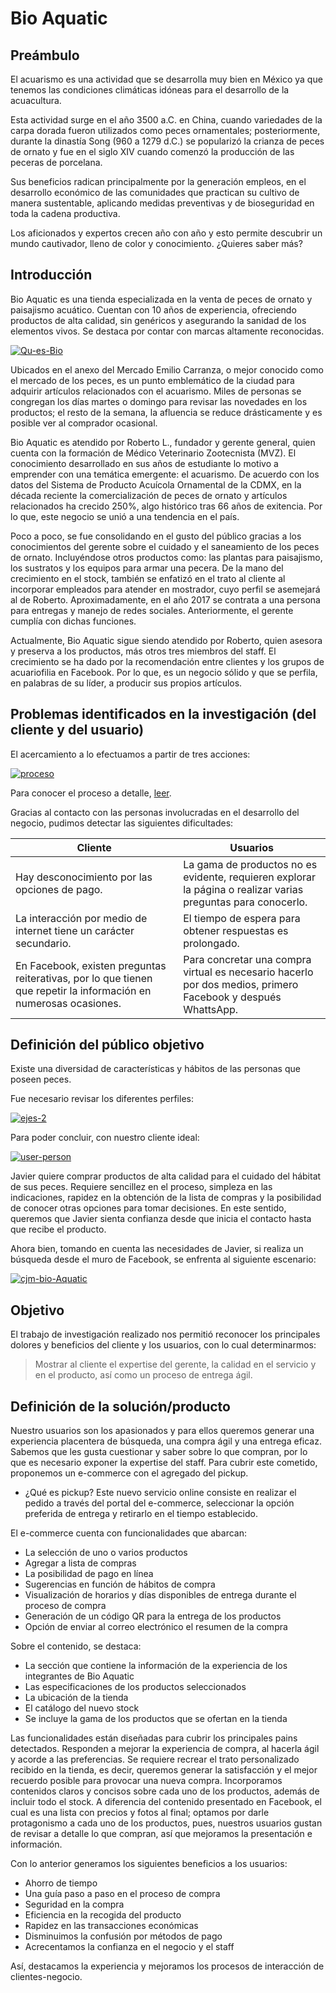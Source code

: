 # Bio Aquatic


## Preámbulo

El acuarismo es una actividad que se desarrolla muy bien en México ya que tenemos las condiciones climáticas idóneas para el desarrollo de la acuacultura.

Esta actividad surge en el año 3500 a.C. en China, cuando variedades de la carpa dorada fueron utilizados como peces ornamentales; posteriormente, durante la dinastía Song (960 a 1279 d.C.) se popularizó la crianza de peces de ornato y fue en el siglo XIV cuando comenzó la producción de las peceras de porcelana.

Sus beneficios radican principalmente por la generación empleos, en el desarrollo económico de las comunidades que practican su cultivo de manera sustentable, aplicando medidas preventivas y de bioseguridad en toda la cadena productiva.

Los aficionados y expertos crecen año con año y esto permite descubrir un mundo cautivador, lleno de color y conocimiento. ¿Quieres saber más?

## Introducción

Bio Aquatic es una tienda especializada en la venta de peces de ornato y paisajismo acuático. Cuentan con 10 años de experiencia, ofreciendo productos de alta calidad, sin genéricos y asegurando la sanidad de los elementos vivos. Se destaca por contar con marcas altamente reconocidas. 


  <a href="https://ibb.co/k0RF2nJ"><img src="https://i.ibb.co/1KDxGVM/Qu-es-Bio.png" alt="Qu-es-Bio" border="0"></a>
  
Ubicados en el anexo del Mercado Emilio Carranza, o mejor conocido como el mercado de los peces, es un punto emblemático de la ciudad para adquirir artículos relacionados con el acuarismo. Miles de personas se congregan los días martes o domingo  para revisar las novedades en los productos; el resto de la semana, la afluencia se reduce drásticamente y es posible ver al comprador ocasional. 

Bio Aquatic es atendido por Roberto L., fundador y gerente general, quien cuenta con la formación de Médico Veterinario Zootecnista (MVZ). El conocimiento desarrollado en sus años de estudiante lo motivo a emprender con una temática emergente: el acuarismo. De acuerdo con los datos del Sistema de Producto Acuícola Ornamental de la CDMX, en la década reciente la comercialización de peces de ornato y artículos relacionados ha crecido 250%, algo histórico tras 66 años de exitencia. Por lo que, este negocio se unió a una tendencia en el país. 

Poco a poco, se fue consolidando en el gusto del público gracias a los conocimientos del gerente sobre el cuidado y el saneamiento de los peces de ornato. Incluyéndose otros productos como: las plantas para paisajismo, los sustratos y  los equipos para armar una pecera. De la mano del crecimiento en el stock, también se enfatizó en el trato al cliente al incorporar empleados para atender en mostrador, cuyo perfil se asemejará al de Roberto. Aproximadamente, en el año 2017 se contrata a una persona para entregas y manejo de redes sociales. Anteriormente, el gerente cumplía con dichas funciones.

Actualmente, Bio Aquatic sigue siendo atendido por Roberto, quien asesora y preserva a los productos, más otros tres miembros del staff. El crecimiento se ha dado por la recomendación entre clientes y los grupos de acuariofilia en Facebook. Por lo que, es un negocio sólido y que se perfila, en palabras de su líder, a producir sus propios artículos.

## Problemas identificados en la investigación (del cliente y del usuario)

El acercamiento a lo efectuamos a partir de tres acciones: 

<a href="https://ibb.co/dB6X1wp"><img src="https://i.ibb.co/b1LYqMv/proceso.png" alt="proceso" border="0"></a>

Para conocer el proceso a detalle, [leer](https://docs.google.com/document/d/18a3AyW_Lg9vTBcdRLu7X6EG17NFWBNzUXSeK98g01-8/edit?usp=sharing). 

Gracias al contacto con las personas involucradas en el desarrollo del negocio, pudimos detectar las siguientes dificultades:

| Cliente| Usuarios|
| ------ | ---- |
| Hay desconocimiento por las opciones de pago. | La gama de productos no es evidente, requieren explorar la página o realizar varias preguntas para conocerlo. |
| La interacción por medio de internet tiene un carácter secundario. | El tiempo de espera para obtener respuestas es prolongado. |
| En Facebook, existen preguntas reiterativas, por lo que tienen que repetir la información en numerosas ocasiones. | Para concretar una compra virtual es necesario hacerlo por dos medios, primero Facebook y después WhattsApp. || Las entregas están sujetas  | Desconocen la ubicación de la tienda. |


## Definición del público objetivo

 Existe una diversidad de características y hábitos de las personas que poseen peces. 

Fue necesario revisar los diferentes perfiles:

<a href="https://ibb.co/mz2VW0d"><img src="https://i.ibb.co/kcwsCJz/ejes-2.png" alt="ejes-2" border="0"></a>

Para poder concluir, con nuestro cliente ideal:

<a href="https://ibb.co/3StrsSx"><img src="https://i.ibb.co/r5n7t5B/user-person.png" alt="user-person" border="0"></a>

Javier quiere comprar productos de alta calidad para el cuidado del hábitat de sus peces. Requiere sencillez en el proceso, simpleza en las indicaciones, rapidez en la obtención de la lista de compras y la posibilidad de conocer otras opciones para tomar decisiones. En este sentido, queremos que Javier sienta confianza desde que inicia el contacto hasta que recibe el producto.

Ahora bien, tomando en cuenta las necesidades de Javier, si realiza un búsqueda desde el muro de Facebook, se enfrenta al siguiente escenario:

<a href="https://ibb.co/yh33LSd"><img src="https://i.ibb.co/CJrrx2m/cjm-bio-Aquatic.png" alt="cjm-bio-Aquatic" border="0"></a>

## Objetivo 

El trabajo de investigación realizado nos permitió reconocer los principales dolores y beneficios del cliente y los usuarios, con lo cual determinarmos: 

> Mostrar al cliente el expertise del gerente, la calidad en el servicio y en el producto, así como un proceso de entrega ágil.
    
## Definición de la solución/producto

Nuestro usuarios son los apasionados y para ellos queremos generar una experiencia placentera de búsqueda, una compra ágil y una entrega eficaz. Sabemos que les gusta cuestionar y saber sobre lo que compran, por lo que es necesario exponer la expertise del staff. Para cubrir este cometido, proponemos un e-commerce con el agregado del pickup.

* ¿Qué es pickup?
Este nuevo servicio online consiste en realizar el pedido a través del portal del e-commerce, seleccionar la opción preferida de entrega y retirarlo en el tiempo establecido.

El e-commerce cuenta con funcionalidades que abarcan:

* La selección de uno o varios productos
* Agregar a lista de compras
* La posibilidad de pago en línea
* Sugerencias en función de hábitos de compra
* Visualización de horarios y días disponibles de entrega durante el proceso de compra
* Generación de un código QR para la entrega de los productos
* Opción de enviar al correo electrónico el resumen de la compra

Sobre el contenido, se destaca:

* La sección que contiene la información de la experiencia de los integrantes de Bio Aquatic
* Las especificaciones de los productos seleccionados
* La ubicación de la tienda
* El catálogo del nuevo stock
* Se incluye la gama de los productos que se ofertan en la tienda

Las funcionalidades están diseñadas para cubrir los principales pains detectados. Responden a mejorar la experiencia de compra, al hacerla ágil y acorde a las preferencias. Se requiere recrear el trato personalizado recibido en la tienda, es decir, queremos generar la satisfacción y el mejor recuerdo posible para provocar una nueva compra. 
Incorporamos contenidos claros y concisos sobre cada uno de los productos, además de incluir todo el stock. A diferencia del contenido presentado en Facebook, el cual es una lista con precios y fotos al final; optamos por darle protagonismo a cada uno de los productos, pues, nuestros usuarios gustan de revisar a detalle lo que compran, así que mejoramos la presentación e información.

Con lo anterior generamos los siguientes beneficios a los usuarios:

* Ahorro de tiempo
* Una guía paso a paso en el proceso de compra
* Seguridad en la compra
* Eficiencia en la recogida del producto
* Rapidez en las transacciones económicas
* Disminuimos la confusión por métodos de pago
* Acrecentamos la confianza en el negocio y el staff

Así, destacamos la experiencia y mejoramos los procesos de interacción de clientes-negocio.














